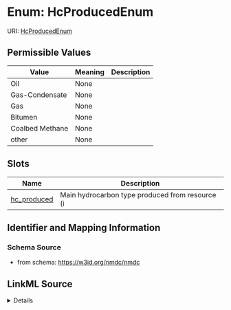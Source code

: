 # Enum: HcProducedEnum



URI: [HcProducedEnum](HcProducedEnum.md)

## Permissible Values

| Value | Meaning | Description |
| --- | --- | --- |
| Oil | None |  |
| Gas-Condensate | None |  |
| Gas | None |  |
| Bitumen | None |  |
| Coalbed Methane | None |  |
| other | None |  |




## Slots

| Name | Description |
| ---  | --- |
| [hc_produced](hc_produced.md) | Main hydrocarbon type produced from resource (i |






## Identifier and Mapping Information







### Schema Source


* from schema: https://w3id.org/nmdc/nmdc




## LinkML Source

<details>
```yaml
name: hc_produced_enum
from_schema: https://w3id.org/nmdc/nmdc
rank: 1000
permissible_values:
  Oil:
    text: Oil
  Gas-Condensate:
    text: Gas-Condensate
  Gas:
    text: Gas
  Bitumen:
    text: Bitumen
  Coalbed Methane:
    text: Coalbed Methane
  other:
    text: other

```
</details>
